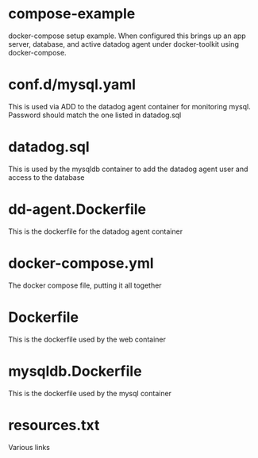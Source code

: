 # compose-example
docker-compose setup example. When configured this brings up an app server, database, and active datadog agent under docker-toolkit using docker-compose.

# conf.d/mysql.yaml
This is used via ADD to the datadog agent container for monitoring mysql. Password should match the one listed in datadog.sql

# datadog.sql
This is used by the mysqldb container to add the datadog agent user and access to the database


# dd-agent.Dockerfile
This is the dockerfile for the datadog agent container

# docker-compose.yml
The docker compose file, putting it all together

# Dockerfile
This is the dockerfile used by the web container

# mysqldb.Dockerfile
This is the dockerfile used by the mysql container

# resources.txt
Various links
